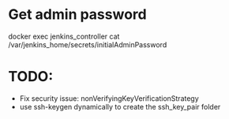 # Get admin password

docker exec jenkins_controller cat /var/jenkins_home/secrets/initialAdminPassword

# TODO:

- Fix security issue: nonVerifyingKeyVerificationStrategy
- use ssh-keygen dynamically to create the ssh_key_pair folder
